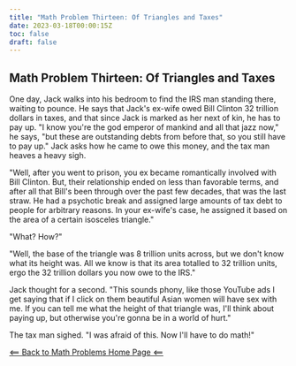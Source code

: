 ```yaml
---
title: "Math Problem Thirteen: Of Triangles and Taxes"
date: 2023-03-18T00:00:15Z
toc: false
draft: false
---
```


## Math Problem Thirteen: Of Triangles and Taxes

One day, Jack walks into his bedroom to find the IRS man standing there, waiting to pounce. He says that Jack's ex-wife owed Bill Clinton 32 trillion dollars in taxes, and that since Jack is marked as her next of kin, he has to pay up. "I know you're the god emperor of mankind and all that jazz now," he says, "but these are outstanding debts from before that, so you still have to pay up." Jack asks how he came to owe this money, and the tax man heaves a heavy sigh. 

"Well, after you went to prison, you ex became romantically involved with Bill Clinton. But, their relationship ended on less than favorable terms, and after all that Bill's been through over the past few decades, that was the last straw. He had a psychotic break and assigned large amounts of tax debt to people for arbitrary reasons. In your ex-wife's case, he assigned it based on the area of a certain isosceles triangle."

"What? How?"

"Well, the base of the triangle was 8 trillion units across, but we don't know what its height was. All we know is that its area totalled to 32 trillion units, ergo the 32 trillion dollars you now owe to the IRS."

Jack thought for a second. "This sounds phony, like those YouTube ads I get saying that if I click on them beautiful Asian women will have sex with me. If you can tell me what the height of that triangle was, I'll think about paying up, but otherwise you're gonna be in a world of hurt."

The tax man sighed. "I was afraid of this. Now I'll have to do math!"

[<== Back to Math Problems Home Page <==](/humor/problems/#season-three-jackhammer-40k)

